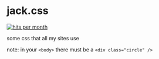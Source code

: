 # jack.css

[![hits per month](https://data.jsdelivr.com/v1/package/gh/Jack5079/jack.css/badge)](https://www.jsdelivr.com/package/gh/Jack5079/jack.css)

some css that all my sites use

note:
in your `<body>` there must be a `<div class="circle" />`
